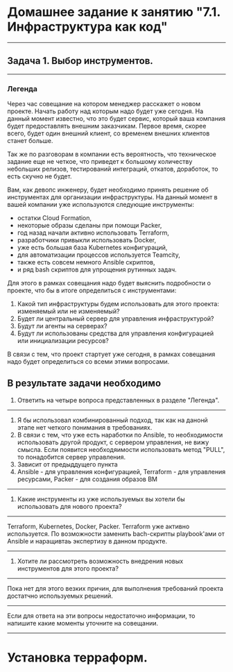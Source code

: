 # Домашнее задание к занятию "7.1. Инфраструктура как код"
_________________________________
## Задача 1. Выбор инструментов.
________________________________
### Легенда

Через час совещание на котором менеджер расскажет о новом проекте. Начать работу над которым надо будет уже сегодня. На данный момент известно, что это будет сервис, который ваша компания будет предоставлять внешним заказчикам. Первое время, скорее всего, будет один внешний клиент, со временем внешних клиентов станет больше.<br>

Так же по разговорам в компании есть вероятность, что техническое задание еще не четкое, что приведет к большому количеству небольших релизов, тестирований интеграций, откатов, доработок, то есть скучно не будет.<br>

Вам, как девопс инженеру, будет необходимо принять решение об инструментах для организации инфраструктуры. На данный момент в вашей компании уже используются следующие инструменты:<br>

- остатки Сloud Formation,
- некоторые образы сделаны при помощи Packer,
- год назад начали активно использовать Terraform,
- разработчики привыкли использовать Docker,
- уже есть большая база Kubernetes конфигураций,
- для автоматизации процессов используется Teamcity,
- также есть совсем немного Ansible скриптов,
- и ряд bash скриптов для упрощения рутинных задач.

Для этого в рамках совещания надо будет выяснить подробности о проекте, что бы в итоге определиться с инструментами:<br>

1. Какой тип инфраструктуры будем использовать для этого проекта: изменяемый или не изменяемый?
2. Будет ли центральный сервер для управления инфраструктурой?
3. Будут ли агенты на серверах?
4. Будут ли использованы средства для управления конфигурацией или инициализации ресурсов?<br>

В связи с тем, что проект стартует уже сегодня, в рамках совещания надо будет определиться со всеми этими вопросами.<br>

## В результате задачи необходимо

1. Ответить на четыре вопроса представленных в разделе "Легенда".<br>
____________________________________
1. Я бы использовал комбинированный подход, так как на данонй этапе нет четкого понимания в требованиях.
2. В связи с тем, что уже есть наработки по Ansible, то необходимости использовать другой продукт, с сервером управления, не вижу смысла. Если появится необходяимости использовать метод "PULL", то понадобится сервер управления.
3. Зависит от предыддущего пункта
4. Ansible - для управления конфигурацией, Terraform - для управления ресурсами, Packer - для создания образов ВМ
_______________________________________
1. Какие инструменты из уже используемых вы хотели бы использовать для нового проекта?
_________________________________
Terraform, Kubernetes, Docker, Packer. Terraform уже активно используется. По возможности заменить bach-скрипты playbook'ами от Ansible и наращивтаь экспертизу в данном продукте.<br>
_____________________________________
1. Хотите ли рассмотреть возможность внедрения новых инструментов для этого проекта?
____________________________________
Пока нет для этого везких причин, для выполнения требований проекта достатчно используемых решений.<br>
______________________________________
Если для ответа на эти вопросы недостаточно информации, то напишите какие моменты уточните на совещании.<br>
___________________________________

# Установка терраформ.
 
